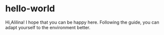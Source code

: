 # hello-world

Hi,Alilina!
I hope that you can be happy here.
Following the guide, you can adapt yourself to the environment better.
